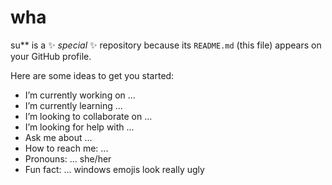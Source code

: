 # wha

su** is a ✨ _special_ ✨ repository because its `README.md` (this file) appears on your GitHub profile.

Here are some ideas to get you started:

-  I’m currently working on ... 
-  I’m currently learning ... 
-  I’m looking to collaborate on ... 
-  I’m looking for help with ...
-  Ask me about ...
-  How to reach me: ... 
-  Pronouns: ... she/her
-  Fun fact: ... windows emojis look really ugly
